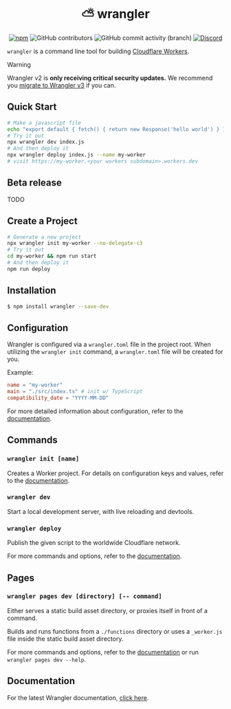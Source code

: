 <h1 align="center"> ⛅️ wrangler </h1>
<section align="center" id="shieldio-badges">
<a href="https://www.npmjs.com/package/wrangler"><img alt="npm"  src="https://img.shields.io/npm/dw/wrangler?style=flat-square"></a>
<img alt="GitHub contributors" src="https://img.shields.io/github/contributors/cloudflare/workers-sdk?style=flat-square">
<img alt="GitHub commit activity (branch)" src="https://img.shields.io/github/commit-activity/w/cloudflare/workers-sdk/main?style=flat-square">
<a href="https://discord.cloudflare.com"><img alt="Discord" src="https://img.shields.io/discord/595317990191398933?color=%23F48120&style=flat-square"></a>
</section>

`wrangler` is a command line tool for building [Cloudflare Workers](https://workers.cloudflare.com/).

> [!WARNING]
>
> Wrangler v2 is **only receiving critical security updates.** We recommend you [migrate to Wrangler v3](https://developers.cloudflare.com/workers/wrangler/migration/update-v2-to-v3/) if you can.

## Quick Start

```bash
# Make a javascript file
echo "export default { fetch() { return new Response('hello world') } }" > index.js
# Try it out
npx wrangler dev index.js
# And then deploy it
npx wrangler deploy index.js --name my-worker
# visit https://my-worker.<your workers subdomain>.workers.dev
```

## Beta release
TODO


## Create a Project

```bash
# Generate a new project
npx wrangler init my-worker --no-delegate-c3
# Try it out
cd my-worker && npm run start
# And then deploy it
npm run deploy
```

## Installation

```bash
$ npm install wrangler --save-dev
```

## Configuration

Wrangler is configured via a `wrangler.toml` file in the project root. When utilizing the `wrangler init` command, a `wrangler.toml` file will be created for you.

Example:

```toml
name = "my-worker"
main = "./src/index.ts" # init w/ TypeScript
compatibility_date = "YYYY-MM-DD"
```

For more detailed information about configuration, refer to the [documentation](https://developers.cloudflare.com/workers/wrangler/configuration/).

## Commands

### `wrangler init [name]`

Creates a Worker project. For details on configuration keys and values, refer to the [documentation](https://developers.cloudflare.com/workers/wrangler/commands/#init).

### `wrangler dev`

Start a local development server, with live reloading and devtools.

### `wrangler deploy`

Publish the given script to the worldwide Cloudflare network.

For more commands and options, refer to the [documentation](https://developers.cloudflare.com/workers/wrangler/commands/).

## Pages

### `wrangler pages dev [directory] [-- command]`

Either serves a static build asset directory, or proxies itself in front of a command.

Builds and runs functions from a `./functions` directory or uses a `_worker.js` file inside the static build asset directory.

For more commands and options, refer to the [documentation](https://developers.cloudflare.com/pages/platform/functions#develop-and-preview-locally) or run `wrangler pages dev --help`.

## Documentation

For the latest Wrangler documentation, [click here](https://developers.cloudflare.com/workers/wrangler/).
